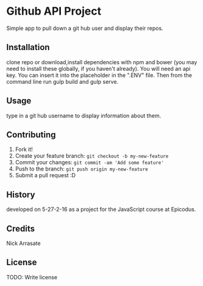 
# Github API Project
Simple app to pull down a git hub user and display their repos.
## Installation
clone repo or download,install dependencies with npm and bower (you may need to install these globally, if you haven't already). You will need an api key. You can insert it into the placeholder in the ".ENV" file. Then from the command line run gulp build and gulp serve.
## Usage
type in a git hub username to display information about them.
## Contributing
1. Fork it!
2. Create your feature branch: `git checkout -b my-new-feature`
3. Commit your changes: `git commit -am 'Add some feature'`
4. Push to the branch: `git push origin my-new-feature`
5. Submit a pull request :D
## History
developed on 5-27-2-16 as a project for the JavaScript course at Epicodus.
## Credits
Nick Arrasate
## License
TODO: Write license
